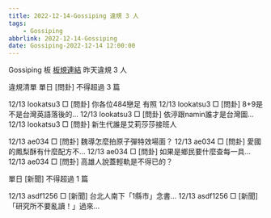 ```yaml
---
title: 2022-12-14-Gossiping 違規 3 人
tags:
    - Gossiping
abbrlink: 2022-12-14-Gossiping
date: Gossiping-2022-12-14 12:00:00
---
```

Gossiping 板 [板規連結](https://www.ptt.cc/bbs/Gossiping/M.1637425085.A.07D.html)
昨天違規 3 人
<!-- more -->

違規清單
單日 [問卦] 不得超過 3 篇

12/13 lookatsu3 □ [問卦] 你各位484戀足 有照
12/13 lookatsu3 □ [問卦] 8+9是不是台灣英語落後的…
12/13 lookatsu3 □ [問卦] 依渟跟namin誰才是台灣圖…
12/13 lookatsu3 □ [問卦] 新生代誰是艾莉莎莎接班人

12/13 ae034 □ [問卦] 魏導怎麼拍原子彈特效場面？
12/13 ae034 □ [問卦] 愛國的鳳梨酥有什麼配方不…
12/13 ae034 □ [問卦] 如果是鄉民要什麼查每一具…
12/13 ae034 □ [問卦] 高雄人說蓋輕軌是不得已的？

單日 [新聞] 不得超過 1 篇

12/13 asdf1256 □ [新聞] 台北人南下「1縣市」念書…
12/13 asdf1256 □ [新聞]「研究所不要亂讀！」過來…